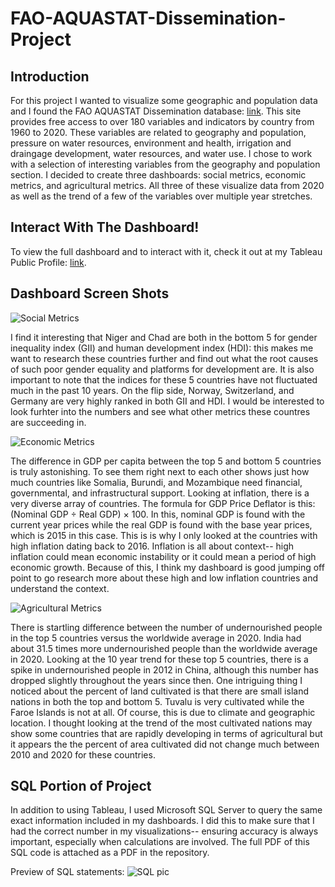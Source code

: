 # FAO-AQUASTAT-Dissemination-Project

## Introduction 

For this project I wanted to visualize some geographic and population data and I found the FAO AQUASTAT Dissemination database: [link]([url](https://data.apps.fao.org/aquastat/?lang=en)https://data.apps.fao.org/aquastat/?lang=en). This site provides free access to over 180 variables and indicators by country from 1960 to 2020. These variables are related to geography and population, pressure on water resources, environment and health, irrigation and draingage development, water resources, and water use. I chose to work with a selection of interesting variables from the geography and population section. I decided to create three dashboards: social metrics, economic metrics, and agricultural metrics. All three of these visualize data from 2020 as well as the trend of a few of the variables over multiple year stretches. 

## Interact With The Dashboard!
To view the full dashboard and to interact with it, check it out at my Tableau Public Profile: [link]([url](https://public.tableau.com/app/profile/owen.patrick/vizzes)https://public.tableau.com/app/profile/owen.patrick/vizzes).

## Dashboard Screen Shots

![Social Metrics](https://github.com/Owenp25/FAO-AQUASTAT-Dissemination-Project/assets/77632947/e72b5136-6be7-4466-a786-005ede564035)

I find it interesting that Niger and Chad are both in the bottom 5 for gender inequality index (GII) and human development index (HDI): this makes me want to research these countries further and find out what the root causes of such poor gender equality and platforms for development are. It is also important to note that the indices for these 5 countries have not fluctuated much in the past 10 years. On the flip side, Norway, Switzerland, and Germany are very highly ranked in both GII and HDI. I would be interested to look furhter into the numbers and see what other metrics these countres are succeeding in.

![Economic Metrics](https://github.com/Owenp25/FAO-AQUASTAT-Dissemination-Project/assets/77632947/ce10237b-051d-4fc9-a280-886ede70e109)

The difference in GDP per capita between the top 5 and bottom 5 countries is truly astonishing. To see them right next to each other shows just how much countries like Somalia, Burundi, and Mozambique need financial, governmental, and infrastructural support. Looking at inflation, there is a very diverse array of countries. The formula for GDP Price Deflator is this: (Nominal GDP ÷ Real GDP) × 100. In this, nominal GDP is found with the current year prices while the real GDP is found with the base year prices, which is 2015 in this case. This is is why I only looked at the countries with high inflation dating back to 2016. Inflation is all about context-- high inflation could mean economic instability or it could mean a period of high economic growth. Because of this, I think my dashboard is good jumping off point to go research more about these high and low inflation countries and understand the context.

![Agricultural Metrics](https://github.com/Owenp25/FAO-AQUASTAT-Dissemination-Project/assets/77632947/28a9ab49-fdfc-45cd-976d-c65cdc679128)

There is startling difference between the number of undernourished people in the top 5 countries versus the worldwide average in 2020. India had about 31.5 times more undernourished people than the worldwide average in 2020. Looking at the 10 year trend for these top 5 countries, there is a spike in undernourished people in 2012 in China, although this number has dropped slightly throughout the years since then. One intriguing thing I noticed about the percent of land cultivated is that there are small island nations in both the top and bottom 5. Tuvalu is very cultivated while the Faroe Islands is not at all. Of course, this is due to climate and geographic location. I thought looking at the trend of the most cultivated nations may show some countries that are rapidly developing in terms of agricultural but it appears the the percent of area cultivated did not change much between 2010 and 2020 for these countries.

## SQL Portion of Project
In addition to using Tableau, I used Microsoft SQL Server to query the same exact information included in my dashboards. I did this to make sure that I had the correct number in my visualizations-- ensuring accuracy is always important, especially when calculations are involved. The full PDF of this SQL code is attached as a PDF in the repository.

Preview of SQL statements:
![SQL pic](https://github.com/Owenp25/FAO-AQUASTAT-Dissemination-Project/assets/77632947/0f9f2ec3-9e4e-43c7-a2bb-d4854d15a015)
